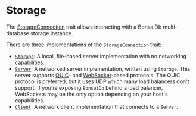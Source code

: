 # Storage

The [StorageConnection](https://dev.bonsaidb.io/main/bonsaidb/core/connection/trait.StorageConnection.html) trait allows interacting with a BonsaiDb multi-database storage instance.

There are three implementations of the `StorageConnection` trait:

* [`Storage`](https://dev.bonsaidb.io/main/bonsaidb/local/struct.Storage.html): A local, file-based server implementation with no networking capabilities.
* [`Server`](https://dev.bonsaidb.io/main/bonsaidb/server/type.Server.html): A networked server implementation, written using `Storage`. This server supports [QUIC](https://en.wikipedia.org/wiki/QUIC)- and [WebSocket](https://en.wikipedia.org/wiki/WebSocket)-based protocols. The QUIC protocol is preferred, but it uses UDP which many load balancers don't support. If you're exposing `BonsaiDb` behind a load balancer, WebSockets may be the only option depending on your host's capabilities.
* [`Client`](https://dev.bonsaidb.io/main/bonsaidb/client/struct.Client.html): A network client implementation that connects to a `Server`.
